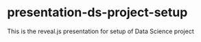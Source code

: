 # presentation-ds-project-setup
This is the reveal.js presentation for setup of Data Science project
